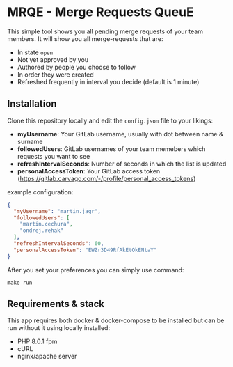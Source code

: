 # MRQE - Merge Requests QueuE
This simple tool shows you all pending merge requests of your team members. It will show you all merge-requests that are:

- In state `open`
- Not yet approved by you
- Authored by people you choose to follow
- In order they were created
- Refreshed frequently in interval you decide (default is 1 minute)

## Installation
Clone this repository locally and edit the `config.json` file to your likings:

- **myUsername**: Your GitLab username, usually with dot between name & surname
- **followedUsers**: GitLab usernames of your team memebers which requests you want to see
- **refreshIntervalSeconds**: Number of seconds in which the list is updated
- **personalAccessToken**: Your GitLab access token (https://gitlab.carvago.com/-/profile/personal_access_tokens)

example configuration:
```json
{
  "myUsername": "martin.jagr",
  "followedUsers": [
    "martin.cechura",
    "ondrej.rehak"
  ],
  "refreshIntervalSeconds": 60,
  "personalAccessToken": "EWZr3D49RfAkEtOkENtaY"
}
```

After you set your preferences you can simply use command:
```shell
make run
```

## Requirements & stack
This app requires both docker & docker-compose to be installed but can be run without it using locally installed:
- PHP 8.0.1 fpm
- cURL
- nginx/apache server